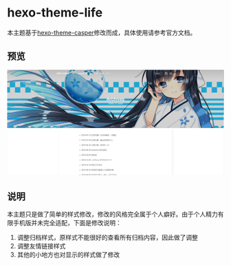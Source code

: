 # hexo-theme-life

本主题基于[hexo-theme-casper](https://github.com/xzhih/hexo-theme-casper)修改而成，具体使用请参考官方文档。

## 预览
![主题图片](./demo.jpg)



## 说明
本主题只是做了简单的样式修改，修改的风格完全属于个人癖好。由于个人精力有限手机版并未完全适配，下面是修改说明：
1. 调整归档样式，原样式不能很好的查看所有归档内容，因此做了调整
2. 调整友情链接样式
3. 其他的小地方也对显示的样式做了修改


